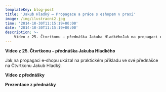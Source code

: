 ```yaml
---
templateKey: blog-post
title: 'Jakub Hladký – Propagace a práce s eshopem v praxi'
image: /img/ilustracni2.jpg
time: '2014-10-30T11:15:19+00:00'
date: '2014-10-30T11:15:19+00:00'
description: >-
    Video z 25. Čtvrtkonu – přednáška Jakuba HladkéhoJak na propagaci e-shopu ukázal na praktickém příkladu ve své přednášce na Čtvrtkonu Jakub Hladký.Video z přednáškyPrezentace z přednášky...
---
```

**Video z 25. Čtvrtkonu – přednáška Jakuba Hladkého**

Jak na propagaci e-shopu ukázal na praktickém příkladu ve své přednášce na Čtvrtkonu Jakub Hladký.

**Video z přednášky**

**Prezentace z přednášky**
